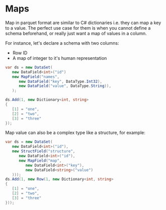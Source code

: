 # Maps

Map in parquet format are similar to C# dictionaries i.e. they can map a key to a value. The perfect use case for them is when you cannot define a schema beforehand, or really just want a map of values in a column.

For instance, let's declare a schema with two columns:

- Row ID
- A map of integer to it's human representation

```csharp
var ds = new DataSet(
   new DataField<int>("id")
   new MapField("names",
      new DataField("key", DataType.Int32),
      new DataField("value", DataType.String)),
   );

ds.Add(1, new Dictionary<int, string>
{
   [1] = "one",
   [2] = "two",
   [3] = "three"
});
```

Map value can also be a complex type like a structure, for example:

```csharp
var ds = new DataSet(
   new DataField<int>("id"),
   new StructField("structure",
      new DataField<int>("id"),
      new MapField("map",
         new DataField<int>("key"),
         new DataField<string>("value")
   )));
ds.Add(1, new Row(1, new Dictionary<int, string>
{
   [1] = "one",
   [2] = "two",
   [3] = "three"
}));
```